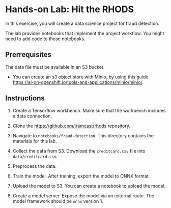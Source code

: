 # Hands-on Lab: Hit the RHODS

In this exercise, you will create a data science project for fraud detection.

The lab provides notebooks that implement the project workflow.
You might need to add code to those notebooks.

## Prerrequisites

The data file must be available in an S3 bucket.

* You can create an s3 object store with Minio, by using this guide https://ai-on-openshift.io/tools-and-applications/minio/minio/.


## Instructions

1. Create a Tensorflow workbench.
Make sure that the workbench includes a data connection.

2. Clone the https://github.com/jramcast/rhods repository.

3. Navigate to `notebooks/fraud-detection`.
This directory contains the materials for this lab.

4. Collect the data from S3.
Download the `creditcard.csv` file into `data/creditcard.csv`.

5. Preprocess the data.

6. Train the model.
After training, export the model to ONNX format.

7. Upload the model to S3.
You can create a notebook to upload the model.

5. Create a model server.
Expose the model via an external route.
The model framework should be `onnx` version 1.



